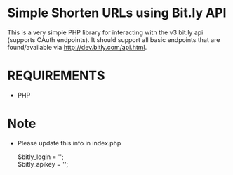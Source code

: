 # Simple Shorten URLs using Bit.ly API

This is a very simple PHP library for interacting with the v3 bit.ly api (supports OAuth endpoints). It should support all basic endpoints that are found/available via http://dev.bitly.com/api.html.

# REQUIREMENTS

- PHP

# Note

- Please update this info in index.php

  $bitly_login = '';  
  $bitly_apikey = ''; 
